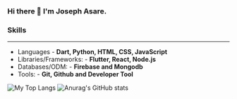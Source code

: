 ### Hi there 👋 I'm Joseph Asare.

<!-- ![Anurag's GitHub stats](https://github-readme-stats.vercel.app/api?username=asare-21&show_icons=true&theme=radical) -->


### Skills ###
----------------------------------------------------------------------------------------------------------------------------
- Languages - **Dart, Python, HTML, CSS, JavaScript**
- Libraries/Frameworks: - **Flutter, React, Node.js**
- Databases/ODM: - **Firebase and Mongodb**
- Tools: - **Git, Github and Developer Tool**


![My Top Langs](https://github-readme-stats.vercel.app/api/top-langs/?username=asare-21&hide=css)
![Anurag's GitHub stats](https://github-readme-stats.vercel.app/api?username=asare-21&count_private=true&theme=radical)




